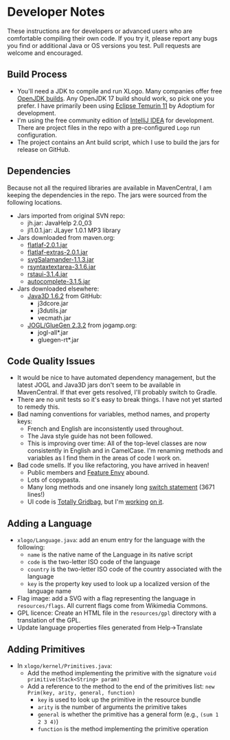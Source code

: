 # Developer Notes

These instructions are for developers or advanced users who are comfortable compiling their own code. If you try it, please report any bugs you find or additional Java or OS versions you test. Pull requests are welcome and encouraged.

## Build Process

- You'll need a JDK to compile and run XLogo. Many companies offer free [OpenJDK builds](https://sdkman.io/jdks). Any OpenJDK 17 build should work, so pick one you prefer.  I have primarily been using [Eclipse Temurin 11](https://adoptium.net/temurin/releases?version=11) by Adoptium for development.
- I'm using the free community edition of [IntelliJ IDEA](https://www.jetbrains.com/idea/download/) for development. There are project files in the repo with a pre-configured `Logo` run configuration.
- The project contains an Ant build script, which I use to build the jars for release on GitHub. 

## Dependencies

Because not all the required libraries are available in MavenCentral, I am keeping the dependencies in the repo.  The jars were sourced from the following locations.
  - Jars imported from original SVN repo:
    - jh.jar: JavaHelp 2.0_03
    - jl1.0.1.jar: JLayer 1.0.1 MP3 library
  - Jars downloaded from maven.org:
    - [flatlaf-2.0.1.jar](https://search.maven.org/artifact/com.formdev/flatlaf/2.0.1/jar)
    - [flatlaf-extras-2.0.1.jar](https://search.maven.org/artifact/com.formdev/flatlaf-extras/2.0.1/jar)
    - [svgSalamander-1.1.3.jar](https://search.maven.org/artifact/com.formdev/svgSalamander/1.1.3/jar)
    - [rsyntaxtextarea-3.1.6.jar](https://search.maven.org/artifact/com.fifesoft/rsyntaxtextarea/3.1.6/jar)
    - [rstaui-3.1.4.jar](https://search.maven.org/artifact/com.fifesoft/rstaui/3.1.4/jar)
    - [autocomplete-3.1.5.jar](https://search.maven.org/artifact/com.fifesoft/autocomplete/3.1.5/jar)
  - Jars downloaded elsewhere:
    - [Java3D 1.6.2](https://github.com/hharrison/java3d-core/releases/tag/1.6.2) from GitHub:
      - j3dcore.jar
      - j3dutils.jar
      - vecmath.jar
    - [JOGL/GlueGen 2.3.2](https://jogamp.org/deployment/v2.3.2/jar/) from jogamp.org:
      - jogl-all*.jar
      - gluegen-rt*.jar

## Code Quality Issues

- It would be nice to have automated dependency management, but the latest JOGL and Java3D jars don't seem to be available in MavenCentral.  If that ever gets resolved, I'll probably switch to Gradle.
- There are no unit tests so it's easy to break things.  I have not yet started to remedy this.
- Bad naming conventions for variables, method names, and property keys:
  - French and English are inconsistently used throughout.
  - The Java style guide has not been followed. 
  - This is improving over time: All of the top-level classes are now consistently in English and in CamelCase. I'm renaming methods and variables as I find them in the areas of code I work on.
- Bad code smells. If you like refactoring, you have arrived in heaven!
  - Public members and [Feature Envy](https://refactoring.guru/smells/feature-envy) abound.
  - Lots of copypasta.
  - Many long methods and one insanely long [switch statement](https://github.com/jblang/xlogo/blob/main/src/xlogo/kernel/LaunchPrimitive.java#L152-L3823) (3671 lines!)
  - UI code is [Totally Gridbag](https://www.youtube.com/watch?v=UuLaxbFKAcc), but I'm [working](https://github.com/jblang/xlogo/blob/main/src/xlogo/gui/preferences/EditorPanel.java#L230-L250) [on it](https://github.com/jblang/xlogo/blob/main/src/xlogo/utils/GridBagPanel.java).

## Adding a Language
- `xlogo/Language.java`: add an enum entry for the language with the following:
  - `name` is the native name of the Language in its native script
  - `code` is the two-letter ISO code of the language
  - `country` is the two-letter ISO code of the country associated with the language
  - `key` is the property key used to look up a localized version of the language name
- Flag image: add a SVG with a flag representing the language in `resources/flags`. All current flags come from Wikimedia Commons.
- GPL licence: Create an HTML file in the `resources/gpl` directory with a translation of the GPL.
- Update language properties files generated from Help->Translate

## Adding Primitives
- In `xlogo/kernel/Primitives.java`: 
  - Add the method implementing the primitive with the signature `void primitive(Stack<String> param)`
  - Add a reference to the method to the end of the primitives list: `new Prim(key, arity, general, function)`
    - `key` is used to look up the primitive in the resource bundle
    - `arity` is the number of arguments the primitive takes
    - `general` is whether the primitive has a general form (e.g., `(sum 1 2 3 4)`)
    - `function` is the method implementing the primitive operation
